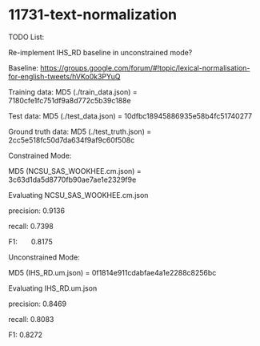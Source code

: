 # 11731-text-normalization

TODO List:

Re-implement IHS_RD baseline in unconstrained mode? 

Baseline: https://groups.google.com/forum/#!topic/lexical-normalisation-for-english-tweets/hVKo0k3PYuQ

Training data:
MD5 (./train_data.json) = 7180cfe1fc751df9a8d772c5b39c188e

Test data:
MD5 (./test_data.json) = 10dfbc18945886935e58b4fc51740277

Ground truth data:
MD5 (./test_truth.json) = 2cc5e518fc50d7da634f9af9c60f508c

Constrained Mode:

MD5 (NCSU_SAS_WOOKHEE.cm.json) = 3c63d1da5d8770fb90ae7ae1e2329f9e

Evaluating NCSU_SAS_WOOKHEE.cm.json

precision: 0.9136

recall:    0.7398

F1:        0.8175

Unconstrained Mode:

MD5 (IHS_RD.um.json) = 0f1814e911cdabfae4a1e2288c8256bc

Evaluating IHS_RD.um.json

precision: 0.8469

recall:    0.8083

F1:        0.8272


